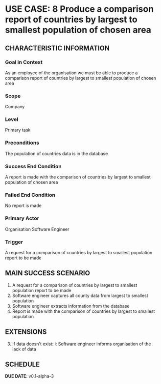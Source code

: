 # USE CASE: 8 Produce a comparison report of countries by largest to smallest population of chosen area

## CHARACTERISTIC INFORMATION

### Goal in Context

As an employee of the organisation we must be able to produce a comparison report of countries by largest to smallest population of chosen area

### Scope

Company

### Level

Primary task

### Preconditions

The population of countries data is in the database

### Success End Condition

A report is made with the comparison of countries by largest to smallest population of chosen area

### Failed End Condition

No report is made

### Primary Actor

Organisation Software Engineer

### Trigger

A request for a comparison of countries by largest to smallest population report to be made

## MAIN SUCCESS SCENARIO

1. A request for a comparison of countries by largest to smallest population report to be made
2. Software engineer captures all county data from largest to smallest population
3. Software engineer extracts information from the database
3. Report is made with the comparison of countries by largest to smallest population

## EXTENSIONS

3. If data doesn't exist:
        i: Software engineer informs organisation of the lack of data


## SCHEDULE

**DUE DATE**: v0.1-alpha-3

